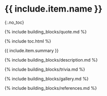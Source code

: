 # {{ include.item.name }}
{:.no_toc}

{% include building_blocks/quote.md %}

{% include toc.html %}

{{ include.item.summary }}

{% include building_blocks/description.md %}

{% include building_blocks/trivia.md %}

{% include building_blocks/gallery.md %}

{% include building_blocks/references.md %}